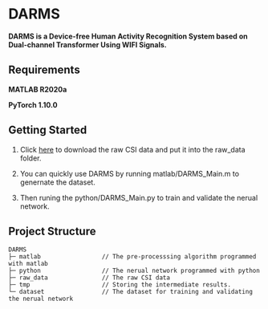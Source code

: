 # DARMS
**DARMS is a Device-free Human Activity Recognition System based on Dual-channel Transformer Using WIFI Signals.**  



## Requirements
**MATLAB R2020a**

**PyTorch 1.10.0**



## Getting Started  
1. Click [here](https://drive.google.com/file/d/1QZXR_L3nofr4SJfpF6q2tRdTqCn7tXMP/view?usp=sharing) to download the raw CSI data and put it into the raw_data folder.  

2. You can quickly use DARMS by running matlab/DARMS_Main.m to genernate the dataset.  

3. Then runing the python/DARMS_Main.py to train and validate the nerual network.  



## Project Structure
    DARMS
    ├─ matlab                 // The pre-processsing algorithm programmed with matlab
    ├─ python                 // The nerual network programmed with python
    ├─ raw_data               // The raw CSI data
    ├─ tmp                    // Storing the intermediate results.
    └─ dataset                // The dataset for training and validating the nerual network
      


